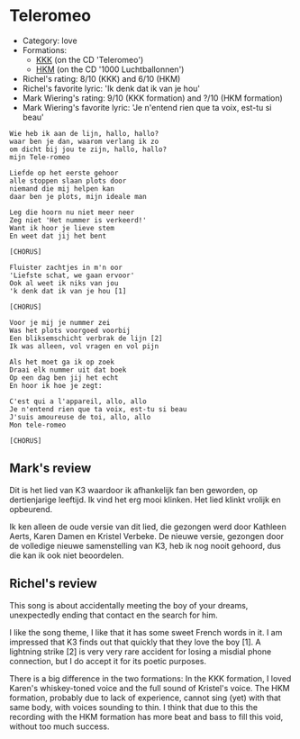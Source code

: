 # Teleromeo

 * Category: love
 * Formations: 
    * [KKK](Kkk.md) (on the CD 'Teleromeo')
    * [HKM](Hkm.md) (on the CD '1000 Luchtballonnen')
 * Richel's rating: 8/10 (KKK) and 6/10 (HKM)
 * Richel's favorite lyric: 'Ik denk dat ik van je hou'
 * Mark Wiering's rating: 9/10 (KKK formation) and ?/10 (HKM formation)
 * Mark Wiering's favorite lyric: 'Je n'entend rien que ta voix, est-tu si beau'

```
Wie heb ik aan de lijn, hallo, hallo?
waar ben je dan, waarom verlang ik zo
om dicht bij jou te zijn, hallo, hallo?
mijn Tele-romeo

Liefde op het eerste gehoor
alle stoppen slaan plots door
niemand die mij helpen kan
daar ben je plots, mijn ideale man

Leg die hoorn nu niet meer neer
Zeg niet 'Het nummer is verkeerd!'
Want ik hoor je lieve stem
En weet dat jij het bent

[CHORUS]

Fluister zachtjes in m'n oor
'Liefste schat, we gaan ervoor'
Ook al weet ik niks van jou
'k denk dat ik van je hou [1]

[CHORUS]

Voor je mij je nummer zei
Was het plots voorgoed voorbij
Een bliksemschicht verbrak de lijn [2]
Ik was alleen, vol vragen en vol pijn

Als het moet ga ik op zoek
Draai elk nummer uit dat boek
Op een dag ben jij het echt
En hoor ik hoe je zegt:

C'est qui a l'appareil, allo, allo
Je n'entend rien que ta voix, est-tu si beau
J'suis amoureuse de toi, allo, allo
Mon tele-romeo

[CHORUS]
```

## Mark's review

Dit is het lied van K3 waardoor ik afhankelijk fan ben geworden, op dertienjarige leeftijd. Ik vind het erg mooi klinken. Het lied klinkt vrolijk en opbeurend.

Ik ken alleen de oude versie van dit lied, die gezongen werd door Kathleen Aerts, Karen Damen en Kristel Verbeke. De nieuwe versie, gezongen door de volledige nieuwe samenstelling van K3, heb ik nog nooit gehoord, dus die kan ik ook niet beoordelen.

## Richel's review

This song is about accidentally meeting the boy of your dreams,
unexpectedly ending that contact en the search for him.

I like the song theme, I like that it has some sweet French words in it.
I am impressed that K3 finds out that quickly that they love the boy [1].
A lightning strike [2] is very very rare accident for losing a
misdial phone connection, but I do accept it for its poetic purposes.

There is a big difference in the two formations: 
In the KKK formation, I loved Karen's
whiskey-toned voice and the full sound of Kristel's voice. The
HKM formation, probably due to lack of experience,
cannot sing (yet) with that same body, with voices sounding to thin.
I think that due to this the recording with the HKM formation
has more beat and bass to fill this void, without too much success.
